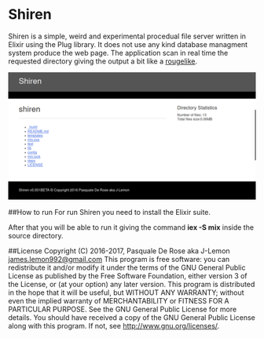 # Shiren
Shiren is a simple, weird and experimental procedual file server written in Elixir using the Plug library.
It does not use any kind database managment system produce the web page.
The application scan in real time the requested directory giving the output a bit like a [rougelike](https://en.wikipedia.org/wiki/List_of_Mystery_Dungeon_video_games).

![screenshoot](https://github.com/J-Lemon/Shiren/raw/master/images/1484096679.png)

##How to run
For run Shiren you need to install the Elixir suite.

After that you will be able to run it giving the command **iex -S mix** inside the source directory.

##License
Copyright (C) 2016-2017, Pasquale De Rose aka J-Lemon <james.lemon992@gmail.com>
This program is free software: you can redistribute it and/or modify
it under the terms of the GNU General Public License as published by
the Free Software Foundation, either version 3 of the License, or
(at your option) any later version.
This program is distributed in the hope that it will be useful,
but WITHOUT ANY WARRANTY; without even the implied warranty of
MERCHANTABILITY or FITNESS FOR A PARTICULAR PURPOSE.  See the
GNU General Public License for more details.
You should have received a copy of the GNU General Public License
along with this program.  If not, see <http://www.gnu.org/licenses/>.
